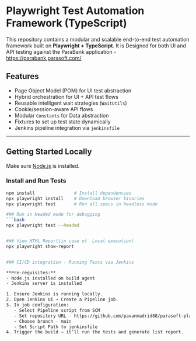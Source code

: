 # Playwright Test Automation Framework (TypeScript)

This repository contains a modular and scalable end-to-end test automation framework built on **Playwright + TypeScript**. It is Designed for both UI and API testing against the ParaBank application - https://parabank.parasoft.com/


## Features

- Page Object Model (POM) for UI test abstraction
- Hybrid orchestration for UI + API test flows
- Reusable intelligent wait strategies (`WaitUtils`)
- Cookie/session-aware API flows
- Modular `Constants` for Data abstraction
- Fixtures to set up test state dynamically
- Jenkins pipeline integration via `jenkinsfile`


---

## Getting Started Locally

Make sure [Node.js](https://nodejs.org/) is installed.

### Install and Run Tests

```bash
npm install               # Install dependencies
npx playwright install    # Download browser binaries
npx playwright test       # Run all specs in headless mode

### Run in Headed mode for debugging
```bash
npx playwright test --headed


### View HTML Report(in case of  Local execution)
npx playwright show-report


### CI/CD integration - Running Tests via Jenkins

**Pre-requisites:**
- Node.js installed on build agent
- Jenkins server is installed

1. Ensure Jenkins is running locally.
2. Open Jenkins UI → Create a Pipeline job.
3. In job configuration:
   - Select Pipeline script from SCM
   - Set repository URL - https://github.com/pavanmadrid88/parasoft-playwright-ts.git
   - Choose branch - main
   - Set Script Path to jenkinsfile
4. Trigger the build — it’ll run the tests and generate list report.
